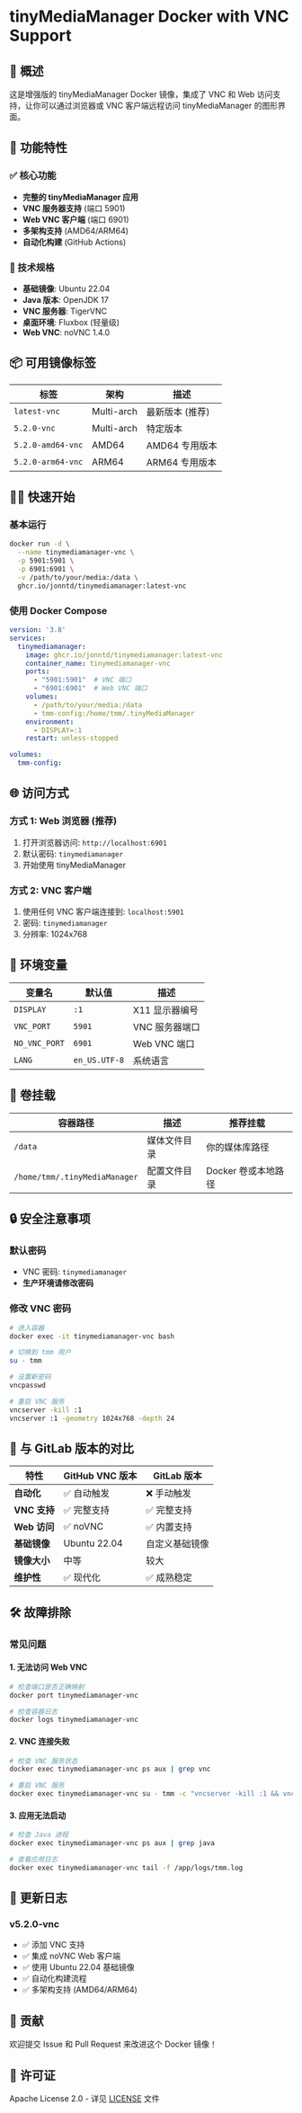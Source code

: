 # tinyMediaManager Docker with VNC Support

## 🎯 概述

这是增强版的 tinyMediaManager Docker 镜像，集成了 VNC 和 Web 访问支持，让你可以通过浏览器或 VNC 客户端远程访问 tinyMediaManager 的图形界面。

## 🚀 功能特性

### ✅ 核心功能
- **完整的 tinyMediaManager 应用**
- **VNC 服务器支持** (端口 5901)
- **Web VNC 客户端** (端口 6901)
- **多架构支持** (AMD64/ARM64)
- **自动化构建** (GitHub Actions)

### 🔧 技术规格
- **基础镜像**: Ubuntu 22.04
- **Java 版本**: OpenJDK 17
- **VNC 服务器**: TigerVNC
- **桌面环境**: Fluxbox (轻量级)
- **Web VNC**: noVNC 1.4.0

## 📦 可用镜像标签

| 标签 | 架构 | 描述 |
|------|------|------|
| `latest-vnc` | Multi-arch | 最新版本 (推荐) |
| `5.2.0-vnc` | Multi-arch | 特定版本 |
| `5.2.0-amd64-vnc` | AMD64 | AMD64 专用版本 |
| `5.2.0-arm64-vnc` | ARM64 | ARM64 专用版本 |

## 🏃‍♂️ 快速开始

### 基本运行
```bash
docker run -d \
  --name tinymediamanager-vnc \
  -p 5901:5901 \
  -p 6901:6901 \
  -v /path/to/your/media:/data \
  ghcr.io/jonntd/tinymediamanager:latest-vnc
```

### 使用 Docker Compose
```yaml
version: '3.8'
services:
  tinymediamanager:
    image: ghcr.io/jonntd/tinymediamanager:latest-vnc
    container_name: tinymediamanager-vnc
    ports:
      - "5901:5901"  # VNC 端口
      - "6901:6901"  # Web VNC 端口
    volumes:
      - /path/to/your/media:/data
      - tmm-config:/home/tmm/.tinyMediaManager
    environment:
      - DISPLAY=:1
    restart: unless-stopped

volumes:
  tmm-config:
```

## 🌐 访问方式

### 方式 1: Web 浏览器 (推荐)
1. 打开浏览器访问: `http://localhost:6901`
2. 默认密码: `tinymediamanager`
3. 开始使用 tinyMediaManager

### 方式 2: VNC 客户端
1. 使用任何 VNC 客户端连接到: `localhost:5901`
2. 密码: `tinymediamanager`
3. 分辨率: 1024x768

## 🔧 环境变量

| 变量名 | 默认值 | 描述 |
|--------|--------|------|
| `DISPLAY` | `:1` | X11 显示器编号 |
| `VNC_PORT` | `5901` | VNC 服务器端口 |
| `NO_VNC_PORT` | `6901` | Web VNC 端口 |
| `LANG` | `en_US.UTF-8` | 系统语言 |

## 📁 卷挂载

| 容器路径 | 描述 | 推荐挂载 |
|----------|------|----------|
| `/data` | 媒体文件目录 | 你的媒体库路径 |
| `/home/tmm/.tinyMediaManager` | 配置文件目录 | Docker 卷或本地路径 |

## 🔒 安全注意事项

### 默认密码
- VNC 密码: `tinymediamanager`
- **生产环境请修改密码**

### 修改 VNC 密码
```bash
# 进入容器
docker exec -it tinymediamanager-vnc bash

# 切换到 tmm 用户
su - tmm

# 设置新密码
vncpasswd

# 重启 VNC 服务
vncserver -kill :1
vncserver :1 -geometry 1024x768 -depth 24
```

## 🚀 与 GitLab 版本的对比

| 特性 | GitHub VNC 版本 | GitLab 版本 |
|------|----------------|-------------|
| **自动化** | ✅ 自动触发 | ❌ 手动触发 |
| **VNC 支持** | ✅ 完整支持 | ✅ 完整支持 |
| **Web 访问** | ✅ noVNC | ✅ 内置支持 |
| **基础镜像** | Ubuntu 22.04 | 自定义基础镜像 |
| **镜像大小** | 中等 | 较大 |
| **维护性** | ✅ 现代化 | ✅ 成熟稳定 |

## 🛠️ 故障排除

### 常见问题

#### 1. 无法访问 Web VNC
```bash
# 检查端口是否正确映射
docker port tinymediamanager-vnc

# 检查容器日志
docker logs tinymediamanager-vnc
```

#### 2. VNC 连接失败
```bash
# 检查 VNC 服务状态
docker exec tinymediamanager-vnc ps aux | grep vnc

# 重启 VNC 服务
docker exec tinymediamanager-vnc su - tmm -c "vncserver -kill :1 && vncserver :1"
```

#### 3. 应用无法启动
```bash
# 检查 Java 进程
docker exec tinymediamanager-vnc ps aux | grep java

# 查看应用日志
docker exec tinymediamanager-vnc tail -f /app/logs/tmm.log
```

## 📝 更新日志

### v5.2.0-vnc
- ✅ 添加 VNC 支持
- ✅ 集成 noVNC Web 客户端
- ✅ 使用 Ubuntu 22.04 基础镜像
- ✅ 自动化构建流程
- ✅ 多架构支持 (AMD64/ARM64)

## 🤝 贡献

欢迎提交 Issue 和 Pull Request 来改进这个 Docker 镜像！

## 📄 许可证

Apache License 2.0 - 详见 [LICENSE](LICENSE) 文件
